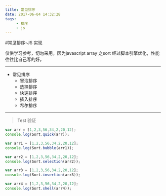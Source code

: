 ```yaml
---
title: 常见排序
date: 2017-06-04 14:32:28
tags:  
     - 排序
     - js
---
```

#常见排序-JS 实现

仅供学习参考，切勿采用。因为javascript array 之sort 经过脚本引擎优化，性能往往比自己写的好。

--------------------------------

* 常见排序
   * 冒泡排序
   * 选择排序
   * 快速排序
   * 插入排序
   * 希尔排序

--------------------------------

>Test 验证

```js
var arr = [1,2,3,56,34,2,20,12];
console.log(Sort.quick(arr));

var arr1 = [1,2,3,56,34,2,20,12];
console.log(Sort.bubble(arr1));

var arr2 = [1,2,3,56,34,2,20,12];
console.log(Sort.selection(arr2));

var arr3 = [1,2,3,56,34,2,20,12];
console.log(Sort.insertion(arr3));

var arr4 = [1,2,3,56,34,2,20,12];
console.log(Sort.shell(arr4));
````
